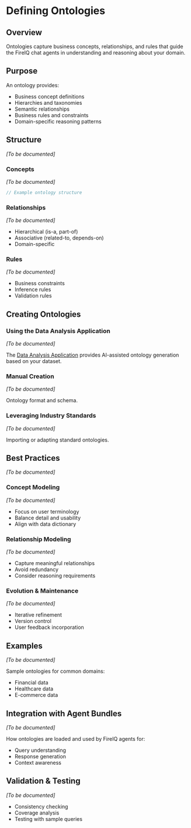 # Defining Ontologies

## Overview

Ontologies capture business concepts, relationships, and rules that guide the FireIQ chat agents in understanding and reasoning about your domain.

## Purpose

An ontology provides:
- Business concept definitions
- Hierarchies and taxonomies
- Semantic relationships
- Business rules and constraints
- Domain-specific reasoning patterns

## Structure

_[To be documented]_

### Concepts

_[To be documented]_

```typescript
// Example ontology structure
```

### Relationships

_[To be documented]_

- Hierarchical (is-a, part-of)
- Associative (related-to, depends-on)
- Domain-specific

### Rules

_[To be documented]_

- Business constraints
- Inference rules
- Validation rules

## Creating Ontologies

### Using the Data Analysis Application

_[To be documented]_

The [Data Analysis Application](../data-analysis-application/data-preparation.md) provides AI-assisted ontology generation based on your dataset.

### Manual Creation

_[To be documented]_

Ontology format and schema.

### Leveraging Industry Standards

_[To be documented]_

Importing or adapting standard ontologies.

## Best Practices

_[To be documented]_

### Concept Modeling

_[To be documented]_

- Focus on user terminology
- Balance detail and usability
- Align with data dictionary

### Relationship Modeling

_[To be documented]_

- Capture meaningful relationships
- Avoid redundancy
- Consider reasoning requirements

### Evolution & Maintenance

_[To be documented]_

- Iterative refinement
- Version control
- User feedback incorporation

## Examples

_[To be documented]_

Sample ontologies for common domains:
- Financial data
- Healthcare data
- E-commerce data

## Integration with Agent Bundles

_[To be documented]_

How ontologies are loaded and used by FireIQ agents for:
- Query understanding
- Response generation
- Context awareness

## Validation & Testing

_[To be documented]_

- Consistency checking
- Coverage analysis
- Testing with sample queries

